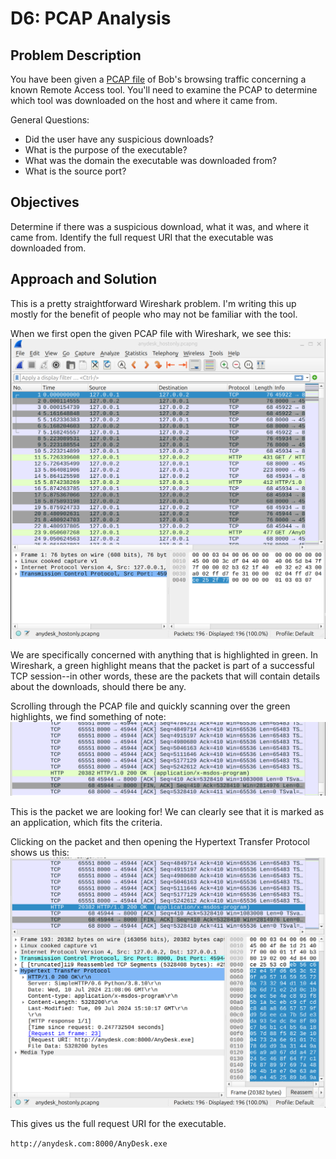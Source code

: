 # D6: PCAP Analysis

## Problem Description
You have been given a [PCAP file](resources/anydesk_hostonly.pcapng) of Bob's browsing traffic concerning a known Remote Access tool. You'll need to examine the PCAP to determine which tool was downloaded on the host and where it came from.

General Questions:

- Did the user have any suspicious downloads?
- What is the purpose of the executable?
- What was the domain the executable was downloaded from?
- What is the source port?

## Objectives
Determine if there was a suspicious download, what it was, and where it came from. Identify the full request URI that the executable was downloaded from.

## Approach and Solution
This is a pretty straightforward Wireshark problem. I'm writing this up mostly for the benefit of people who may not be familiar with the tool.

When we first open the given PCAP file with Wireshark, we see this:
![Initial Wireshark](img/d6-1.png)

We are specifically concerned with anything that is highlighted in green. In Wireshark, a green highlight means that the packet is part of a successful TCP session--in other words, these are the packets that will contain details about the downloads, should there be any.

Scrolling through the PCAP file and quickly scanning over the green highlights, we find something of note:
![Malicious Download](img/d6-2.png)

This is the packet we are looking for! We can clearly see that it is marked as an application, which fits the criteria.

Clicking on the packet and then opening the Hypertext Transfer Protocol shows us this:
![Wireshark Analysis](img/d6-3.png)

This gives us the full request URI for the executable.

`http://anydesk.com:8000/AnyDesk.exe`